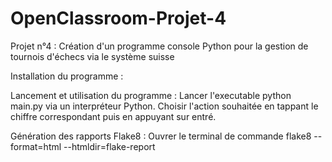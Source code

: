 # OpenClassroom-Projet-4
Projet n°4 : Création d'un programme console Python pour la gestion de tournois d'échecs via le système suisse

Installation du programme :


Lancement et utilisation du programme :
Lancer l'executable python main.py via un interpréteur Python.
Choisir l'action souhaitée en tappant le chiffre correspondant puis en appuyant sur entré.

Génération des rapports Flake8 :
Ouvrer le terminal de commande
flake8 --format=html --htmldir=flake-report

